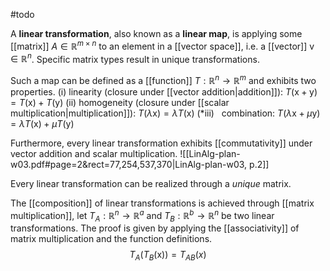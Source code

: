 #todo 

A **linear transformation**, also known as a **linear map**, is applying some [[matrix]] $A \in \mathbb{R}^{m\times n}$ to an element in a [[vector space]], i.e. a [[vector]] $\mathrm{v} \in \mathbb{R}^n$. Specific matrix types result in unique transformations.

Such a map can be defined as a [[function]] $T:\mathbb{R}^n \to \mathbb{R}^m$ and exhibits two properties.
(i)     linearity (closure under [[vector addition|addition]]): $T(\mathrm{x}+\mathrm{y}) = T(\mathrm{x})+T(\mathrm{y})$
(ii)    homogeneity (closure under [[scalar multiplication|multiplication]]): $T(\lambda \mathrm{x})=\lambda T(\mathrm{x})$
(\*iii)   combination: $T(\lambda \mathrm{x}+ \mu \mathrm{y})=\lambda T(\mathrm{x})+ \mu T(\mathrm{y})$

Furthermore, every linear transformation exhibits [[commutativity]] under vector addition and scalar multiplication.
![[LinAlg-plan-w03.pdf#page=2&rect=77,254,537,370|LinAlg-plan-w03, p.2]]

Every linear transformation can be realized through a *unique* matrix.

The [[composition]] of linear transformations is achieved through [[matrix multiplication]], let $T_{A}:\mathbb{R}^n \to \mathbb{R}^a$ and $T_{B}: \mathbb{R}^b \to \mathbb{R}^n$ be two linear transformations. The proof is given by applying the [[associativity]] of matrix multiplication and the function definitions.
$$
T_{A}(T_{B}(\mathrm{x})) = T_{AB}(x)
$$
